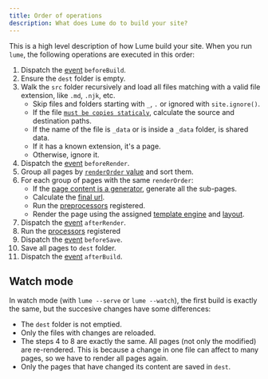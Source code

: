 ```yaml
---
title: Order of operations
description: What does Lume do to build your site?
---
```


This is a high level description of how Lume build your site. When you run
`lume`, the following operations are executed in this order:

1. Dispatch the [event](../core/events.md) `beforeBuild`.
2. Ensure the `dest` folder is empty.
3. Walk the `src` folder recursively and load all files matching with a valid
   file extension, like `.md`, `.njk`, etc.
   - Skip files and folders starting with `_`, `.` or ignored with
     `site.ignore()`.
   - If the file
     [`must be copies staticaly`](../configuration/copy-static-files.md),
     calculate the source and destination paths.
   - If the name of the file is `_data` or is inside a `_data` folder, is shared
     data.
   - If it has a known extension, it's a page.
   - Otherwise, ignore it.
4. Dispatch the [event](../core/events.md) `beforeRender`.
5. Group all pages by [`renderOrder` value](../core/render-order.md) and sort
   them.
6. For each group of pages with the same `renderOrder`:
   - If the [page content is a generator](../core/searching.md#pagination),
     generate all the sub-pages.
   - Calculate the [final url](../creating-pages/urls.md).
   - Run the [preprocessors](../core/processors.md#preprocess) registered.
   - Render the page using the assigned
     [template engine](../core/multiple-template-engines.md) and
     [layout](../creating-pages/layouts.md).
7. Dispatch the [event](../core/events.md) `afterRender`.
8. Run the [processors](../core/processors.md) registered
9. Dispatch the [event](../core/events.md) `beforeSave`.
10. Save all pages to `dest` folder.
11. Dispatch the [event](../core/events.md) `afterBuild`.

## Watch mode

In watch mode (with `lume --serve` or `lume --watch`), the first build is
exactly the same, but the succesive changes have some differences:

- The `dest` folder is not emptied.
- Only the files with changes are reloaded.
- The steps 4 to 8 are exactly the same. All pages (not only the modified) are
  re-rendered. This is because a change in one file can affect to many pages, so
  we have to render all pages again.
- Only the pages that have changed its content are saved in `dest`.
